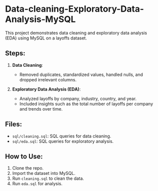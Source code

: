 # Data-cleaning-Exploratory-Data-Analysis-MySQL

This project demonstrates data cleaning and exploratory data analysis (EDA) using MySQL on a layoffs dataset.

## Steps:
1. **Data Cleaning**: 
   - Removed duplicates, standardized values, handled nulls, and dropped irrelevant columns.
   
2. **Exploratory Data Analysis (EDA)**: 
   - Analyzed layoffs by company, industry, country, and year.
   - Included insights such as the total number of layoffs per company and trends over time.

## Files:
- `sql/cleaning.sql`: SQL queries for data cleaning.
- `sql/eda.sql`: SQL queries for exploratory analysis.

## How to Use:
1. Clone the repo.
2. Import the dataset into MySQL.
3. Run `cleaning.sql` to clean the data.
4. Run `eda.sql` for analysis.
